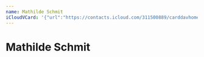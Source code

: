```yaml
---
name: Mathilde Schmit
iCloudVCard: '{"url":"https://contacts.icloud.com/311500889/carddavhome/card/NDI0ZTMzYWEtMmI5Yy00MTI2LWI2NDgtYzgzZjI4MWVlZjdh.vcf","etag":"\"kmfhclrr\"","data":"BEGIN:VCARD\r\nVERSION:3.0\r\nFN:\r\nN:Schmit;Mathilde;;;\r\nUID:424e33aa-2b9c-4126-b648-c83f281eef7a\r\nPRODID:ez-vcard 0.9.13-fc\r\nREV:2025-04-03T22:11:03Z\r\nORG:;\r\nPHOTO;VALUE=uri:https://gateway.icloud.com/contacts/311500889/ck/card/5d3f1\r\n c84dd3695bee61b2fc1db9cc6da\r\nEND:VCARD"}'
---
```

# Mathilde Schmit